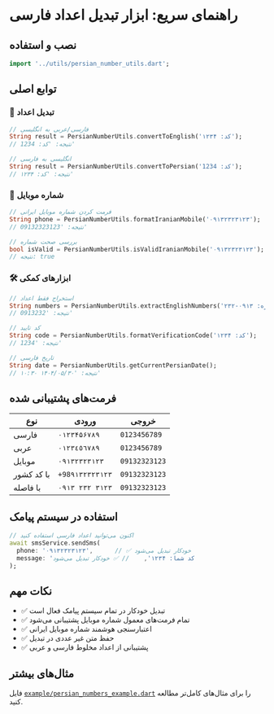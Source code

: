 # راهنمای سریع: ابزار تبدیل اعداد فارسی

## نصب و استفاده

```dart
import '../utils/persian_number_utils.dart';
```

## توابع اصلی

### 🔢 تبدیل اعداد

```dart
// فارسی/عربی به انگلیسی
String result = PersianNumberUtils.convertToEnglish('کد: ۱۲۳۴');
// نتیجه: 'کد: 1234'

// انگلیسی به فارسی
String result = PersianNumberUtils.convertToPersian('کد: 1234');
// نتیجه: 'کد: ۱۲۳۴'
```

### 📱 شماره موبایل

```dart
// فرمت کردن شماره موبایل ایرانی
String phone = PersianNumberUtils.formatIranianMobile('۰۹۱۳۲۳۲۳۱۲۳');
// نتیجه: '09132323123'

// بررسی صحت شماره
bool isValid = PersianNumberUtils.isValidIranianMobile('۰۹۱۳۲۳۲۳۱۲۳');
// نتیجه: true
```

### 🛠️ ابزارهای کمکی

```dart
// استخراج فقط اعداد
String numbers = PersianNumberUtils.extractEnglishNumbers('شماره: ۰۹۱۳-۲۳۲');
// نتیجه: '0913232'

// کد تایید
String code = PersianNumberUtils.formatVerificationCode('کد: ۱۲۳۴');
// نتیجه: '1234'

// تاریخ فارسی
String date = PersianNumberUtils.getCurrentPersianDate();
// نتیجه: '۱۴۰۴/۰۵/۳۰ ۱۰:۳۰'
```

## فرمت‌های پشتیبانی شده

| نوع | ورودی | خروجی |
|-----|-------|--------|
| فارسی | `۰۱۲۳۴۵۶۷۸۹` | `0123456789` |
| عربی | `٠١٢٣٤٥٦٧٨٩` | `0123456789` |
| موبایل | `۰۹۱۳۲۳۲۳۱۲۳` | `09132323123` |
| با کد کشور | `+98۹۱۳۲۳۲۳۱۲۳` | `09132323123` |
| با فاصله | `۰۹۱۳ ۲۳۲ ۳۱۲۳` | `09132323123` |

## استفاده در سیستم پیامک

```dart
// اکنون می‌توانید اعداد فارسی استفاده کنید
await smsService.sendSms(
  phone: '۰۹۱۳۲۳۲۳۱۲۳',      // ✅ خودکار تبدیل می‌شود
  message: 'کد شما: ۱۲۳۴',    // ✅ خودکار تبدیل می‌شود
);
```

## نکات مهم

- ✅ تبدیل خودکار در تمام سیستم پیامک فعال است
- ✅ تمام فرمت‌های معمول شماره موبایل پشتیبانی می‌شود
- ✅ اعتبارسنجی هوشمند شماره موبایل ایرانی
- ✅ حفظ متن غیر عددی در تبدیل
- ✅ پشتیبانی از اعداد مخلوط فارسی و عربی

## مثال‌های بیشتر

فایل [`example/persian_numbers_example.dart`](../example/persian_numbers_example.dart) را برای مثال‌های کامل‌تر مطالعه کنید.
